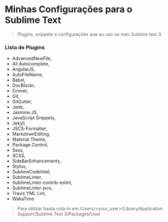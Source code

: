 # Minhas Configurações para o Sublime Text

> Plugins, snippets e configurações que eu uso no meu Sublime text 3.

### Lista de Plugins
* AdvancedNewFile,
* All Autocomplete,
* AngularJS,
* AutoFileName,
* Babel,
* DocBlockr,
* Emmet,
* Git,
* GitGutter,
* Jade,
* Jasmine JS,
* JavaScript Snippets,
* Jekyll,   
* JSCS-Formatter,           
* MarkdownEditing,
* Material Theme,
* Package Control,
* Sass,
* SCSS,
* SideBarEnhancements,      
* Stylus,
* SublimeCodeIntel,
* SublimeLinter,
* SublimeLinter-contrib-eslint,
* SublimeLinter-jscs,
* Travis YML Lint,
* WakaTime

> Para utilizar basta colá-lo em /Users/<your_user>/Library/Application Support/Sublime Text 3/Packages/User
